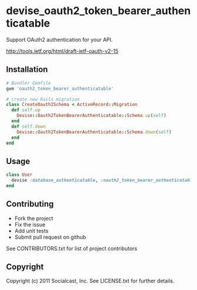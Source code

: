 # devise_oauth2_token_bearer_authenticatable

Support OAuth2 authentication for your API.

http://tools.ietf.org/html/draft-ietf-oauth-v2-15

## Installation

```ruby
# Bundler Gemfile
gem 'oauth2_token_bearer_authenticatable'
```

```ruby
# create new Rails migration
class CreateOauth2Schema < ActiveRecord::Migration
  def self.up
    Devise::Oauth2TokenBearerAuthenticatable::Schema.up(self)
  end
  def self.down
    Devise::Oauth2TokenBearerAuthenticatable::Schema.down(self)
  end
end
```

## Usage

```ruby
class User
  devise :database_authenticatable, :oauth2_token_bearer_authenticatable
end
```

## Contributing
 
* Fork the project
* Fix the issue
* Add unit tests
* Submit pull request on github

See CONTRIBUTORS.txt for list of project contributors

## Copyright

Copyright (c) 2011 Socialcast, Inc. 
See LICENSE.txt for further details.

